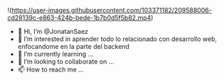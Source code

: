

!(https://user-images.githubusercontent.com/103371182/209588006-cd28139c-e863-424b-bede-1b7b0d5f5b82.mp4)

- 👋 Hi, I’m @JonatanSaez
- 👀 I’m interested in  aprender todo lo relacionado con desarrollo web, enfocandome en la parte del backend
- 🌱 I’m currently learning ...
- 💞️ I’m looking to collaborate on ...
- 📫 How to reach me ...

<!---
JonatanSaez/JonatanSaez is a ✨ special ✨ repository because its `README.md` (this file) appears on your GitHub profile.
You can click the Preview link to take a look at your changes.
--->
